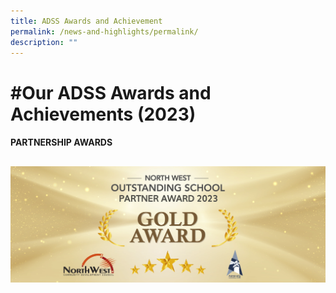 ```yaml
---
title: ADSS Awards and Achievement
permalink: /news-and-highlights/permalink/
description: ""
---
```

#Our ADSS Awards and Achievements (2023)
=======================================

#### PARTNERSHIP AWARDS

![](/images/admiralty%20secondary%20school%20banner%20with%20nwcdc.png)
------------------